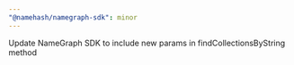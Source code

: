 ```yaml
---
"@namehash/namegraph-sdk": minor
---
```


Update NameGraph SDK to include new params in findCollectionsByString method
